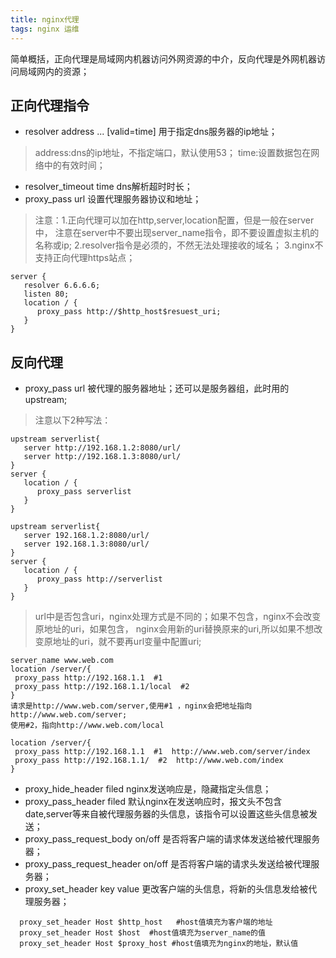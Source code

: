 ```yaml
---
title: nginx代理
tags: nginx 运维
---
```

简单概括，正向代理是局域网内机器访问外网资源的中介，反向代理是外网机器访问局域网内的资源；

## 正向代理指令
- resolver address ... [valid=time] 用于指定dns服务器的ip地址； 
> address:dns的ip地址，不指定端口，默认使用53；
  time:设置数据包在网络中的有效时间；
- resolver_timeout time    dns解析超时时长； 
- proxy_pass url  设置代理服务器协议和地址； 
> 注意：1.正向代理可以加在http,server,location配置，但是一般在server中，
       注意在server中不要出现server_name指令，即不要设置虚拟主机的名称或ip;
       2.resolver指令是必须的，不然无法处理接收的域名；
       3.nginx不支持正向代理https站点；

```
server {
   resolver 6.6.6.6;
   listen 80;
   location / {
      proxy_pass http://$http_host$resuest_uri;
   }
}
```
## 反向代理

- proxy_pass url 被代理的服务器地址；还可以是服务器组，此时用的upstream;
>注意以下2种写法：

```
upstream serverlist{
   server http://192.168.1.2:8080/url/
   server http://192.168.1.3:8080/url/
}
server {
   location / {
      proxy_pass serverlist
   }
}

upstream serverlist{
   server 192.168.1.2:8080/url/
   server 192.168.1.3:8080/url/
}
server {
   location / {
      proxy_pass http://serverlist
   }
}
```
> url中是否包含uri，nginx处理方式是不同的；如果不包含，nginx不会改变原地址的uri，如果包含，
nginx会用新的uri替换原来的uri,所以如果不想改变原地址的uri，就不要再url变量中配置uri;
 
```
server_name www.web.com
location /server/{
 proxy_pass http://192.168.1.1  #1
 proxy_pass http://192.168.1.1/local  #2
}
请求是http://www.web.com/server,使用#1 ，nginx会把地址指向http://www.web.com/server;
使用#2，指向http://www.web.com/local

location /server/{
 proxy_pass http://192.168.1.1  #1  http://www.web.com/server/index
 proxy_pass http://192.168.1.1/  #2  http://www.web.com/index
}
```
- proxy_hide_header filed nginx发送响应是，隐藏指定头信息；
- proxy_pass_header filed 默认nginx在发送响应时，报文头不包含date,server等来自被代理服务器的头信息，该指令可以设置这些头信息被发送；
- proxy_pass_request_body on/off 是否将客户端的请求体发送给被代理服务器；
- proxy_pass_request_header on/off 是否将客户端的请求头发送给被代理服务器；
- proxy_set_header key value 更改客户端的头信息，将新的头信息发给被代理服务器；
```
  proxy_set_header Host $http_host   #host值填充为客户端的地址
  proxy_set_header Host $host  #host值填充为server_name的值
  proxy_set_header Host $proxy_host #host值填充为nginx的地址，默认值
``` 
